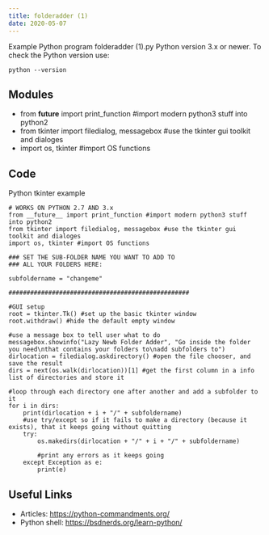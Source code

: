 ```yaml
---
title: folderadder (1)
date: 2020-05-07
---
```

Example Python program folderadder (1).py
Python version 3.x or newer.
To check the Python version use:

    python --version

## Modules

* from __future__ import print_function #import modern python3 stuff into python2
* from tkinter import filedialog, messagebox #use the tkinter gui toolkit and dialoges
* import os, tkinter #import OS functions

## Code

Python tkinter example

    # WORKS ON PYTHON 2.7 AND 3.x
    from __future__ import print_function #import modern python3 stuff into python2
    from tkinter import filedialog, messagebox #use the tkinter gui toolkit and dialoges
    import os, tkinter #import OS functions
    
    ### SET THE SUB-FOLDER NAME YOU WANT TO ADD TO
    ### ALL YOUR FOLDERS HERE:
    
    subfoldername = "changeme"
    
    ##################################################
    
    #GUI setup
    root = tkinter.Tk() #set up the basic tkinter window
    root.withdraw() #hide the default empty window
    
    #use a message box to tell user what to do
    messagebox.showinfo("Lazy Newb Folder Adder", "Go inside the folder you need\nthat contains your folders to\nadd subfolders to")
    dirlocation = filedialog.askdirectory() #open the file chooser, and save the result
    dirs = next(os.walk(dirlocation))[1] #get the first column in a info list of directories and store it
    
    #loop through each directory one after another and add a subfolder to it
    for i in dirs:
        print(dirlocation + i + "/" + subfoldername)
        #use try/except so if it fails to make a directory (because it exists), that it keeps going without quitting
        try:
            os.makedirs(dirlocation + "/" + i + "/" + subfoldername)
            
            #print any errors as it keeps going
        except Exception as e:
            print(e)

## Useful Links

- Articles: https://python-commandments.org/
- Python shell: https://bsdnerds.org/learn-python/
